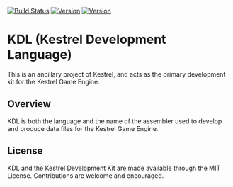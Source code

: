 [![Build Status](https://travis-ci.org/tjhancocks/kdl.svg?branch=master)](https://travis-ci.org/tjhancocks/kdl) 
[![Version](https://img.shields.io/badge/version-v0.1.2-orange.svg)](#) [![Version](https://img.shields.io/badge/licennse-MIT-blue.svg)](#)

# KDL (Kestrel Development Language)
This is an ancillary project of Kestrel, and acts as the primary development kit
for the Kestrel Game Engine.

## Overview
KDL is both the language and the name of the assembler used to develop and 
produce data files for the Kestrel Game Engine.

## License
KDL and the Kestrel Development Kit are made available through the MIT License.
Contributions are welcome and encouraged.
